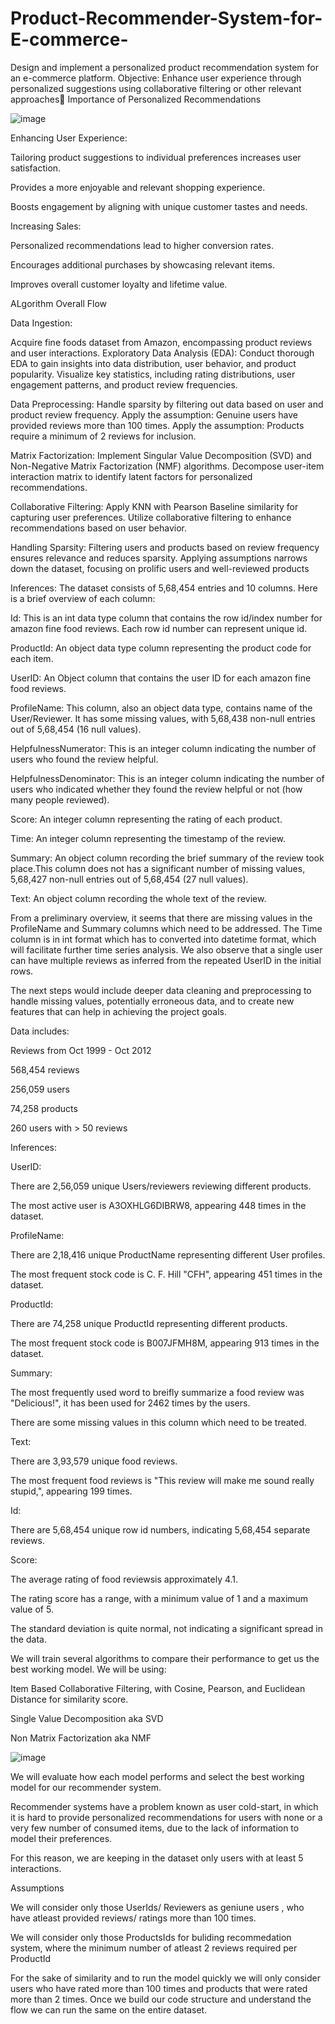 # Product-Recommender-System-for-E-commerce-
Design and implement a personalized product recommendation system for an e-commerce platform.
Objective: Enhance user experience through personalized suggestions using collaborative filtering or other relevant approaches
Importance of Personalized Recommendations

![image](https://github.com/VargheseTito/Product-Recommender-System-for-E-commerce-/assets/110298267/537e392a-5eba-445b-9b8f-c0ec9c5a22ab)


Enhancing User Experience:

Tailoring product suggestions to individual preferences increases user satisfaction.  

Provides a more enjoyable and relevant shopping experience.

Boosts engagement by aligning with unique customer tastes and needs.

Increasing Sales:

Personalized recommendations lead to higher conversion rates.

Encourages additional purchases by showcasing relevant items.

Improves overall customer loyalty and lifetime value.

ALgorithm Overall Flow

Data Ingestion:

Acquire fine foods dataset from Amazon, encompassing product reviews and user interactions.
Exploratory Data Analysis (EDA):
Conduct thorough EDA to gain insights into data distribution, user behavior, and product popularity.
Visualize key statistics, including rating distributions, user engagement patterns, and product review frequencies.

Data Preprocessing:
Handle sparsity by filtering out data based on user and product review frequency.
Apply the assumption: Genuine users have provided reviews more than 100 times.
Apply the assumption: Products require a minimum of 2 reviews for inclusion.

Matrix Factorization:
Implement Singular Value Decomposition (SVD) and Non-Negative Matrix Factorization (NMF) algorithms.
Decompose user-item interaction matrix to identify latent factors for personalized recommendations.

Collaborative Filtering:
Apply KNN with Pearson Baseline similarity for capturing user preferences.
Utilize collaborative filtering to enhance recommendations based on user behavior.

Handling Sparsity:
Filtering users and products based on review frequency ensures relevance and reduces sparsity.
Applying assumptions narrows down the dataset, focusing on prolific users and well-reviewed products


Inferences:
The dataset consists of 5,68,454 entries and 10 columns. Here is a brief overview of each column:

Id: This is an int data type column that contains the row id/index number for amazon fine food reviews. Each row id number can represent unique id.

ProductId: An object data type column representing the product code for each item.

UserID: An Object column that contains the user ID for each amazon fine food reviews.

ProfileName: This column, also an object data type, contains name of the User/Reviewer. It has some missing values, with 5,68,438 non-null entries out of 5,68,454 (16 null values).

HelpfulnessNumerator: This is an integer column indicating the number of users who found the review helpful.

HelpfulnessDenominator: This is an integer column indicating the number of users who indicated whether they found the review helpful or not (how many people reviewed).

Score: An integer column representing the rating of each product.

Time: An integer column representing the timestamp of the review.

Summary: An object column recording the brief summary of the review took place.This column does not has a significant number of missing values, 5,68,427 non-null entries out of 5,68,454 (27 null values).

Text: An object column recording the whole text of the review.

From a preliminary overview, it seems that there are missing values in the ProfileName and Summary columns which need to be addressed. The Time column is in int format which has to converted into datetime format, which will facilitate further time series analysis. We also observe that a single user can have multiple reviews as inferred from the repeated UserID in the initial rows.

The next steps would include deeper data cleaning and preprocessing to handle missing values, potentially erroneous data, and to create new features that can help in achieving the project goals.

Data includes:

Reviews from Oct 1999 - Oct 2012

568,454 reviews

256,059 users

74,258 products

260 users with > 50 reviews

Inferences:

UserID:

There are 2,56,059 unique Users/reviewers reviewing different products.

The most active user is A3OXHLG6DIBRW8, appearing 448 times in the dataset.

ProfileName:

There are 2,18,416 unique ProductName representing different User profiles.

The most frequent stock code is C. F. Hill "CFH", appearing 451 times in the dataset.

ProductId:

There are 74,258 unique ProductId representing different products.

The most frequent stock code is B007JFMH8M, appearing 913 times in the dataset.

Summary:

The most frequently used word to breifly summarize a food review was "Delicious!", it has been used for 2462 times by the users.

There are some missing values in this column which need to be treated.

Text:

There are 3,93,579 unique food reviews.

The most frequent food reviews is "This review will make me sound really stupid,", appearing 199 times.

Id:

There are 5,68,454 unique row id numbers, indicating 5,68,454 separate reviews.

Score:

The average rating of food reviewsis approximately 4.1.

The rating score has a range, with a minimum value of 1 and a maximum value of 5.

The standard deviation is quite normal, not indicating a significant spread in the data.

We will train several algorithms to compare their performance to get us the best working model. We will be using:

Item Based Collaborative Filtering, with Cosine, Pearson, and Euclidean Distance for similarity score.

Single Value Decomposition aka SVD

Non Matrix Factorization aka NMF


![image](https://github.com/VargheseTito/Product-Recommender-System-for-E-commerce-/assets/110298267/04619b8d-0bcf-4e1b-84c5-37a65d1569bf)


We will evaluate how each model performs and select the best working model for our recommender system.

Recommender systems have a problem known as user cold-start, in which it is hard to provide personalized recommendations for users with none or a very few number of consumed items, due to the lack of information to model their preferences.

For this reason, we are keeping in the dataset only users with at least 5 interactions.

Assumptions

We will consider only those UserIds/ Reviewers as geniune users , who have atleast provided reviews/ ratings more than 100 times.

We will consider only those ProductsIds for buliding recommedation system, where the minimum number of atleast 2 reviews required per ProductId

For the sake of similarity and to run the model quickly we will only consider users who have rated more than 100 times and products that were rated more than 2 times. Once we build our code structure and understand the flow we can run the same on the entire dataset.
